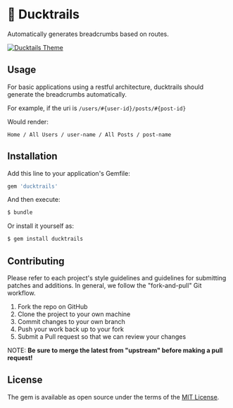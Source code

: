 # 🦆 Ducktrails

Automatically generates breadcrumbs based on routes.

[![Ducktails Theme](http://i.imgur.com/g0PXjHX.png)](https://www.youtube.com/watch?v=CMU2NwaaXEA "Ducktails Theme")

## Usage
For basic applications using a restful architecture, ducktrails should generate the breadcrumbs automatically.

For example, if the uri is `/users/#{user-id}/posts/#{post-id}`

Would render:

`Home / All Users / user-name / All Posts / post-name`

## Installation
Add this line to your application's Gemfile:

```ruby
gem 'ducktrails'
```

And then execute:
```bash
$ bundle
```

Or install it yourself as:
```bash
$ gem install ducktrails
```

## Contributing

Please refer to each project's style guidelines and guidelines for submitting patches and additions. In general, we follow the "fork-and-pull" Git workflow.

1. Fork the repo on GitHub
2. Clone the project to your own machine
3. Commit changes to your own branch
4. Push your work back up to your fork
5. Submit a Pull request so that we can review your changes

NOTE: **Be sure to merge the latest from "upstream" before making a pull request!**

## License
The gem is available as open source under the terms of the [MIT License](http://opensource.org/licenses/MIT).
